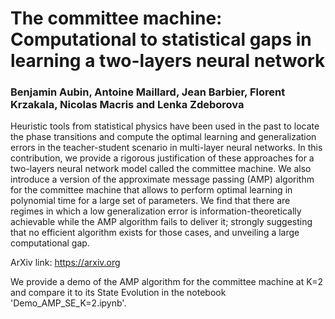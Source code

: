 # The committee machine: Computational to statistical gaps in learning a two-layers neural network

### Benjamin Aubin, Antoine Maillard, Jean Barbier, Florent Krzakala, Nicolas Macris and Lenka Zdeborova


Heuristic tools from statistical physics have been used in the past to locate the phase transitions and compute the optimal learning and generalization errors in the teacher-student scenario in multi-layer neural networks. In this contribution, we provide a rigorous justification of these approaches for a two-layers neural network model called the committee machine. We also introduce a version of the approximate message passing (AMP) algorithm for the committee machine that allows to perform optimal learning in polynomial time for a large set of parameters. We find that there are regimes in which a low generalization error is information-theoretically achievable while the AMP algorithm fails to deliver it; strongly suggesting that no efficient algorithm exists for those cases, and unveiling a large computational gap.

ArXiv link: https://arxiv.org


We provide a demo of the AMP algorithm for the committee machine at K=2 and compare it to its State Evolution in the notebook 'Demo_AMP_SE_K=2.ipynb'.